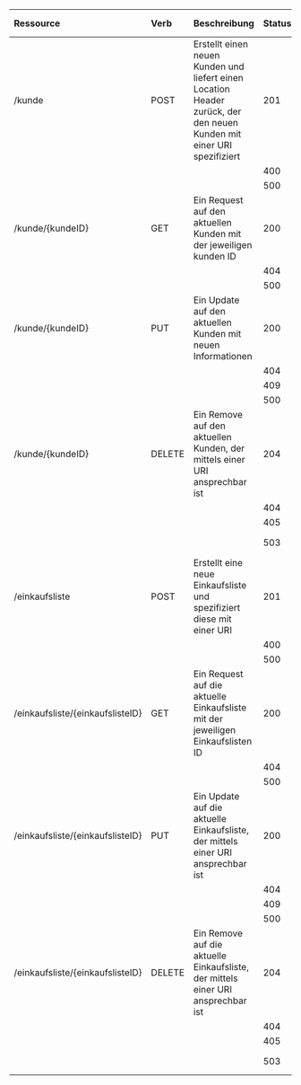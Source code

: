 | Ressource     | Verb          | Beschreibung | Statuscode   | Beschreibung Statuscode | Content Type |
|:--------------|:--------------|:-------------|:-------------|:-------------|:-------------|
| /kunde        | POST          |Erstellt einen neuen Kunden und liefert einen Location Header zurück, der den neuen Kunden mit einer URI spezifiziert| 201 | Created | JSON |
|  |  |  | 400 | Bad Request |  |
|  |  |  | 500 | Internal Error |  |
| /kunde/{kundeID} | GET | Ein Request auf den aktuellen Kunden mit der jeweiligen kunden ID | 200 | Ok | JSON |
|  |  |  | 404 | Not Found |  |
|  |  |  | 500 | Internal Error |  |
| /kunde/{kundeID} | PUT | Ein Update auf den aktuellen Kunden mit neuen Informationen | 200 | Ok | JSON |
|  |  |  | 404 | Not Found |  |
|  |  |  | 409 | Conflict |  |
|  |  |  | 500 | Internal Error |  |
| /kunde/{kundeID} | DELETE | Ein Remove auf den aktuellen Kunden, der mittels einer URI ansprechbar ist| 204 | No Content |  |
|  |  |  | 404 | Not Found |  |
|  |  |  | 405 | Not allowed |  |
|  |  |  | 503 | Service Unavailable |  |
| /einkaufsliste | POST | Erstellt eine neue Einkaufsliste und spezifiziert diese mit einer URI | 201 | Created | JSON |
|  |  |  | 400 | Bad Request |  |
|  |  |  | 500 | Internal Error |  |
| /einkaufsliste/{einkaufslisteID} | GET | Ein Request auf die aktuelle Einkaufsliste mit der jeweiligen Einkaufslisten ID | 200 | Ok | JSON |
|  |  |  | 404 | Not Found |  |
|  |  |  | 500 | Internal Error |  |
| /einkaufsliste/{einkaufslisteID} | PUT | Ein Update auf die aktuelle Einkaufsliste, der mittels einer URI ansprechbar ist | 200 | Ok |  |
|  |  |  | 404 | Not Found |  |
|  |  |  | 409 | Conflict |  |
|  |  |  | 500 | Internal Error |  |
| /einkaufsliste/{einkaufslisteID} | DELETE | Ein Remove auf die aktuelle Einkaufsliste, der mittels einer URI ansprechbar ist | 204 | No Content |  |
|  |  |  | 404 | Not Found |  |
|  |  |  | 405 | Not allowed |  |
|  |  |  | 503 | Service Unavailable |  |
